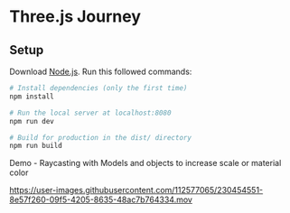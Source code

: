 # Three.js Journey

## Setup
Download [Node.js](https://nodejs.org/en/download/).
Run this followed commands:

``` bash
# Install dependencies (only the first time)
npm install

# Run the local server at localhost:8080
npm run dev

# Build for production in the dist/ directory
npm run build
```

Demo - Raycasting with Models and objects to increase scale or material color


https://user-images.githubusercontent.com/112577065/230454551-8e57f260-09f5-4205-8635-48ac7b764334.mov


